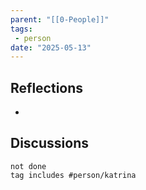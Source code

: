 ```yaml
---
parent: "[[0-People]]"
tags:
 - person
date: "2025-05-13"
---
```

## Reflections
* 
## Discussions
```tasks
not done
tag includes #person/katrina 
```
